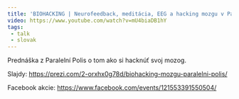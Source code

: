 ```yaml
---
title: 'BIOHACKING | Neurofeedback, meditácia, EEG a hacking mozgu v Paralelní Polis'
video: https://www.youtube.com/watch?v=mU4biaDB1hY
tags:
 - talk
 - slovak
---
```


Prednáška z Paralelní Polis o tom ako si hacknúť svoj mozog.

Slajdy: https://prezi.com/2-orxhx0g78d/biohacking-mozgu-paralelni-polis/

Facebook akcie: https://www.facebook.com/events/121553391550504/

